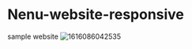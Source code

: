 # Nenu-website-responsive
sample website
![1616086042535](https://user-images.githubusercontent.com/63362359/111664442-c6833b00-8837-11eb-97e6-7cf5e2063a3b.png)

